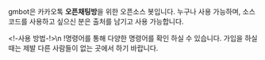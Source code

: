 gmbot은 카카오톡 **오픈채팅방**을 위한 오픈소스 봇입니다.
누구나 사용 가능하며, 소스코드를 사용하고 싶으신 분은 출처를 남기고 사용 가능합니다.

<!-사용 방법-!>\n
!명령어를 통해 다양한 명령어를 확인 하실 수 있습니다.
가입을 하실 때는 제발 다른 사람들이 없는 곳에서 하기 바랍니다.
